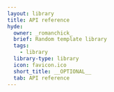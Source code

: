 ```yaml
---
layout: library
title: API reference
hyde:
  owner: _romanchick_
  brief: Random template library
  tags:
    - library
  library-type: library
  icon: favicon.ico
  short_title: __OPTIONAL__
  tab: API reference
---
```

